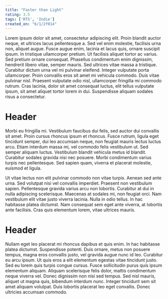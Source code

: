 ```yaml
---
title: "Faster than Light"
rating: 3.5
tags: ['RTS', 'Indie']
created_on: "6/1/2f014"
---
```


Lorem ipsum dolor sit amet, consectetur adipiscing elit. Proin blandit auctor neque, et ultrices lacus pellentesque a. Sed vel enim molestie, facilisis urna non, aliquet augue. Fusce augue enim, lacinia et lacus quis, ornare suscipit ipsum. In tristique ullamcorper pretium. Ut facilisis aliquet tortor ac varius. Sed pretium ornare consequat. Phasellus condimentum enim dignissim, hendrerit libero vitae, semper mauris. Sed ultrices vitae massa a tristique. Curabitur dictum urna vel mi pulvinar eleifend. Integer vulputate porta ullamcorper. Proin convallis eros sit amet mi vehicula commodo. Duis vitae pulvinar nisl. Praesent vulputate odio nisl, ullamcorper fringilla mi commodo rutrum. Cras lacinia, dolor sit amet consequat luctus, elit tellus vulputate ipsum, sit amet aliquet tortor lorem in dui. Suspendisse aliquam sodales risus a consectetur.

# Header

Morbi eu fringilla mi. Vestibulum faucibus dui felis, sed auctor dui convallis sit amet. Proin cursus rhoncus ipsum et rhoncus. Fusce rutrum, ligula eget tincidunt semper, dui leo accumsan neque, non feugiat mauris lectus luctus arcu. Etiam interdum massa mi, vel commodo felis vestibulum ut. Sed semper aliquam luctus. Vestibulum blandit vehicula metus id blandit. Curabitur sodales gravida nisi nec posuere. Morbi condimentum varius turpis nec pellentesque. Sed sapien quam, viverra et placerat molestie, euismod et ligula.

Ut vitae lectus non elit pulvinar commodo non vitae turpis. Aenean sed ante urna. Sed volutpat nisi vel convallis imperdiet. Praesent non vestibulum sapien. Pellentesque gravida varius arcu non lobortis. Curabitur at dui in nulla adipiscing scelerisque. Maecenas at sodales mi, non feugiat orci. Nam vestibulum elit vitae justo viverra lacinia. Nulla in odio tellus. In hac habitasse platea dictumst. Nam consequat sem eget ante viverra, at lobortis ante facilisis. Cras quis elementum lorem, vitae ultrices mauris.

# Header

Nullam eget leo placerat mi rhoncus dapibus et quis enim. In hac habitasse platea dictumst. Suspendisse potenti. Duis ornare, metus non posuere tempus, magna eros convallis justo, vel gravida augue nunc id leo. Curabitur eu arcu ipsum. Ut quis eros a elit elementum egestas vitae tincidunt justo. Sed eu lorem quis turpis congue cursus. Fusce sollicitudin purus quis ipsum elementum aliquam. Aliquam scelerisque felis dolor, mattis condimentum neque viverra vel. Donec dignissim non nisi sed tempus. Sed nisl mauris, aliquet ut magna quis, bibendum interdum nunc. Integer tincidunt sem sit amet aliquam volutpat. Duis lobortis placerat leo eget convallis. Donec ultricies accumsan commodo.

